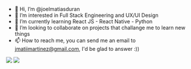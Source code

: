 - 👋 Hi, I’m @joelmatiasduran
- 👀 I’m interested in Full Stack Engineering and UX/UI Design
- 🌱 I’m currently learning React JS - React Native - Python 
- 💞️ I’m looking to collaborate on projects that challange me to learn new things
- 📫 How to reach me, you can send me an email to jmatiimartinez@gmail.com, I'd be glad to answer :))
<img src="https://github-readme-stats.vercel.app/api?username=joelmatiasduran&show_icons=true&theme=dracula">
<img src="https://github-readme-stats.vercel.app/api/top-langs/?username=joelmatiasduran&langs_count=8&theme=dracula&show_icons=true">
